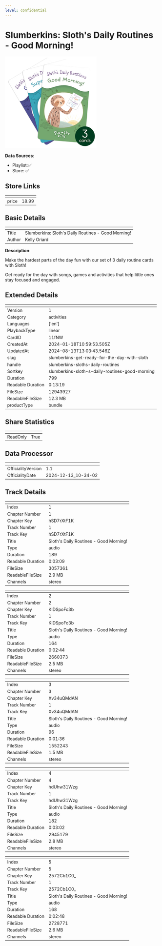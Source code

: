 ```yaml
---
level: confidential
---
```

# Slumberkins: Sloth's Daily Routines - Good Morning!

![card_[11fNW].png](../../img/cards/card_[11fNW].png)

**Data Sources**: 

- Playlist:✅
- Store: ✅


## Store Links

| <!-- --> | <!-- --> |
| - | - |
| price | 18.99 |


## Basic Details

| <!-- --> | <!-- --> |
| - | - |
| Title | Slumberkins: Sloth's Daily Routines - Good Morning! |
| Author | Kelly Oriard |

**Description**:

Make the hardest parts of the day fun with our set of 3 daily routine cards with Sloth!  

Get ready for the day with songs, games and activities that help little ones stay focused and engaged. 


## Extended Details

| <!-- --> | <!-- --> |
| - | - |
| Version | 1 |
| Category | activities |
| Languages | ['en'] |
| PlaybackType | linear |
| CardID | 11fNW |
| CreatedAt | 2024-01-18T10:59:53.505Z |
| UpdatedAt | 2024-08-13T13:03:43.546Z |
| slug | slumberkins-get-ready-for-the-day-with-sloth |
| handle | slumberkins-sloths-daily-routines |
| Sortkey | slumberkins-sloth-s-daily-routines-good-morning |
| Duration | 799 |
| Readable Duration | 0:13:19 |
| FileSize | 12943927 |
| ReadableFileSize | 12.3 MB |
| productType | bundle |


## Share Statistics

| <!-- --> | <!-- --> |
| - | - |
| ReadOnly | True |


## Data Processor

| <!-- --> | <!-- --> |
| - | - |
| OfficialityVersion | 1.1
| OfficialityDate | 2024-12-13_10-34-02


## Track Details

| <!-- --> | <!-- --> |
| - | - |
| Index | 1 |
| Chapter Number | 1 |
| Chapter Key | hSD7rXtF1K |
| Track Number | 1 |
| Track Key | hSD7rXtF1K |
| Title | Sloth's Daily Routines - Good Morning!  |
| Type | audio |
| Duration | 189 |
| Readable Duration | 0:03:09 |
| FileSize | 3057361 |
| ReadableFileSize | 2.9 MB |
| Channels | stereo |

| <!-- --> | <!-- --> |
| - | - |
| Index | 2 |
| Chapter Number | 2 |
| Chapter Key | KIDSpoFc3b |
| Track Number | 1 |
| Track Key | KIDSpoFc3b |
| Title | Sloth's Daily Routines - Good Morning!  |
| Type | audio |
| Duration | 164 |
| Readable Duration | 0:02:44 |
| FileSize | 2660373 |
| ReadableFileSize | 2.5 MB |
| Channels | stereo |

| <!-- --> | <!-- --> |
| - | - |
| Index | 3 |
| Chapter Number | 3 |
| Chapter Key | Xv34uQMdAN |
| Track Number | 1 |
| Track Key | Xv34uQMdAN |
| Title | Sloth's Daily Routines - Good Morning!  |
| Type | audio |
| Duration | 96 |
| Readable Duration | 0:01:36 |
| FileSize | 1552243 |
| ReadableFileSize | 1.5 MB |
| Channels | stereo |

| <!-- --> | <!-- --> |
| - | - |
| Index | 4 |
| Chapter Number | 4 |
| Chapter Key | hdUhw31Wzg |
| Track Number | 1 |
| Track Key | hdUhw31Wzg |
| Title | Sloth's Daily Routines - Good Morning!  |
| Type | audio |
| Duration | 182 |
| Readable Duration | 0:03:02 |
| FileSize | 2945179 |
| ReadableFileSize | 2.8 MB |
| Channels | stereo |

| <!-- --> | <!-- --> |
| - | - |
| Index | 5 |
| Chapter Number | 5 |
| Chapter Key | 2572Cb1C0_ |
| Track Number | 1 |
| Track Key | 2572Cb1C0_ |
| Title | Sloth's Daily Routines - Good Morning!  |
| Type | audio |
| Duration | 168 |
| Readable Duration | 0:02:48 |
| FileSize | 2728771 |
| ReadableFileSize | 2.6 MB |
| Channels | stereo |

